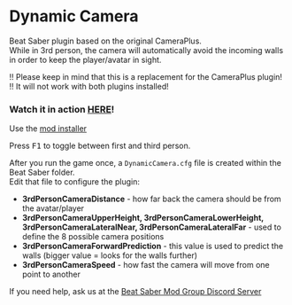 # Dynamic Camera
Beat Saber plugin based on the original CameraPlus.  
While in 3rd person, the camera will automatically avoid the incoming walls in order to keep the player/avatar in sight.

!! Please keep in mind that this is a replacement for the CameraPlus plugin!  
!! It will not work with both plugins installed! 

### Watch it in action [HERE](https://www.youtube.com/watch?v=y0fMcUkKPFE)!

Use the [mod installer](https://github.com/Umbranoxio/BeatSaberModInstaller/releases)

Press <kbd>F1</kbd> to toggle between first and third person.

After you run the game once, a `DynamicCamera.cfg` file is created within the Beat Saber folder.  
Edit that file to configure the plugin:
* **3rdPersonCameraDistance** - how far back the camera should be from the avatar/player  
* **3rdPersonCameraUpperHeight, 3rdPersonCameraLowerHeight, 3rdPersonCameraLateralNear, 3rdPersonCameraLateralFar** - used to define the 8 possible camera positions  
* **3rdPersonCameraForwardPrediction** - this value is used to predict the walls (bigger value = looks for the walls further)  
* **3rdPersonCameraSpeed** - how fast the camera will move from one point to another

If you need help, ask us at the [Beat Saber Mod Group Discord Server](https://discord.gg/Cz6PTM5)
